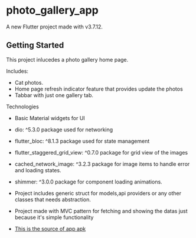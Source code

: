 # photo_gallery_app

A new Flutter project made with v3.7.12.

## Getting Started

This project inlucedes a photo gallery home page.

Includes:
  - Cat photos.
  - Home page refresh indicator feature that provides update the photos
  - Tabbar with just one gallery tab.

Technologies
  - Basic Material widgets for UI
  - dio: ^5.3.0 package used for networking
  - flutter_bloc: ^8.1.3 package used for state management
  - flutter_staggered_grid_view: ^0.7.0 package for grid view of the images
  - cached_network_image: ^3.2.3 package for image items to handle error and loading states.
  - shimmer: ^3.0.0 package for component loading animations.
  - Project includes generic struct for models,api providers or any other classes that needs abstraction.
  - Project made with MVC pattern for fetching and showing the datas just because it's simple functionality

- [This is the source of app apk](https://drive.google.com/file/d/1B_yJu46IvPJwdxAWzDXqtD1u6W7p7BqO/view?usp=sharing)

